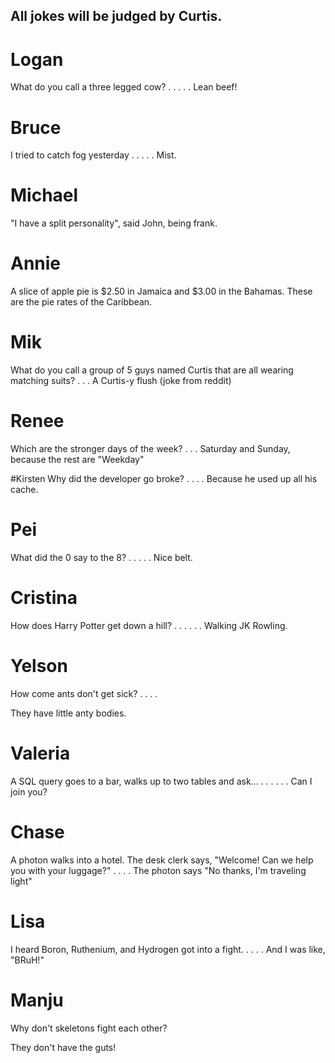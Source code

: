 ## All jokes will be judged by Curtis.
# Logan
What do you call a three legged cow?
.
.
.
.
.
Lean beef!


# Bruce
I tried to catch fog yesterday
.
.
.
.
.
Mist.


# Michael
"I have a split personality", said John, being frank.

# Annie
A slice of apple pie is $2.50 in Jamaica and $3.00 in the Bahamas. These are the pie rates of the Caribbean.

# Mik
What do you call a group of 5 guys named Curtis that
are all wearing matching suits?
.
.
.
A Curtis-y flush
(joke from reddit)  

# Renee
Which are the stronger days of the week?
.
.
.
Saturday and Sunday, because the rest are "Weekday"

#Kirsten
Why did the developer go broke?
.
.
.
.
Because he used up all his cache.

# Pei
What did the 0 say to the 8?
.
.
.
.
.
Nice belt.

# Cristina
How does Harry Potter get down a hill?
.
.
.
.
.
.
Walking JK Rowling.


# Yelson
How come ants don't get sick?
.
.
.
.

They have little anty bodies.

# Valeria
A SQL query goes to a bar, walks up to two tables and ask... 
.
.
.
.
.
.
Can I join you?

# Chase
A photon walks into a hotel. The desk clerk says, "Welcome! Can we help you with your luggage?"
.
.
.
.
The photon says "No thanks, I'm traveling light"

# Lisa
I heard Boron, Ruthenium, and Hydrogen got into a fight.
.
.
.
.
And I was like, "BRuH!"

# Manju
Why don't skeletons fight each other?

They don't have the guts! 

